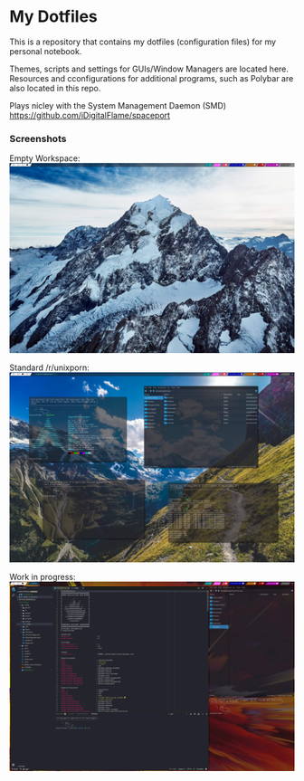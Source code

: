 # My Dotfiles

This is a repository that contains my dotfiles (configuration files) for my personal notebook.

Themes, scripts and settings for GUIs/Window Managers are located here.
Resources and cconfigurations for additional programs, such as Polybar are also located in this repo.

Plays nicley with the System Management Daemon (SMD) https://github.com/iDigitalFlame/spaceport

### Screenshots

Empty Workspace:
![Empty Workspace](/.local/images/pic1.jpg)

Standard /r/unixporn:
![Unixporn](/.local/images/pic2.jpg)

Work in progress:
![Work in progress](/.local/images/pic3.jpg)
